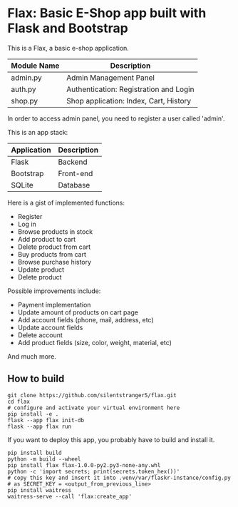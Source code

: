 # Flax: Basic E-Shop app built with Flask and Bootstrap

This is a Flax, a basic e-shop application.

| Module Name   | Description |
|---------------|-------------|
| admin.py      | Admin Management Panel |
| auth.py       | Authentication: Registration and Login |
| shop.py       | Shop application: Index, Cart, History |

In order to access admin panel, you need to register a user called 'admin'.

This is an app stack:

| Application   | Description   |
|---------------|---------------|
| Flask         | Backend       |
| Bootstrap     | Front-end     |
| SQLite        | Database      |

Here is a gist of implemented functions:

- Register
- Log in
- Browse products in stock
- Add product to cart
- Delete product from cart
- Buy products from cart
- Browse purchase history
- Update product
- Delete product

Possible improvements include:

- Payment implementation
- Update amount of products on cart page
- Add account fields (phone, mail, address, etc)
- Update account fields
- Delete account
- Add product fields (size, color, weight, material, etc)

And much more.

## How to build

```
git clone https://github.com/silentstranger5/flax.git
cd flax
# configure and activate your virtual environment here
pip install -e .
flask --app flax init-db
flask --app flax run
```

If you want to deploy this app, you probably have to build and install it.

```
pip install build
python -m build --wheel
pip install flax flax-1.0.0-py2.py3-none-any.whl
python -c 'import secrets; print(secrets.token_hex())'
# copy this key and insert it into .venv/var/flaskr-instance/config.py
# as SECRET_KEY = <output_from_previous_line>
pip install waitress
waitress-serve --call 'flax:create_app'
```
